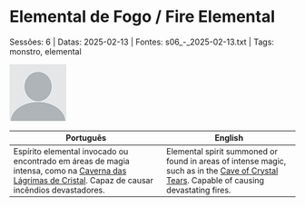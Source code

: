 
# Elemental de Fogo / Fire Elemental

Sessões: 6 | Datas: 2025-02-13 | Fontes: s06_-_2025-02-13.txt | Tags: monstro, elemental

![Elemental de Fogo](blank.png)

| Português | English |
|-----------|---------|
| Espírito elemental invocado ou encontrado em áreas de magia intensa, como na [Caverna das Lágrimas de Cristal](caverna_das_lagrimas_de_cristal.md). Capaz de causar incêndios devastadores. | Elemental spirit summoned or found in areas of intense magic, such as in the [Cave of Crystal Tears](caverna_das_lagrimas_de_cristal.md). Capable of causing devastating fires. |

